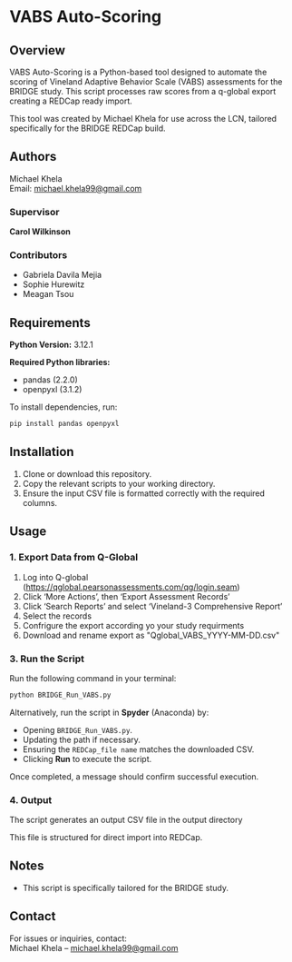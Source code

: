 # VABS Auto-Scoring  

## Overview  

VABS Auto-Scoring is a Python-based tool designed to automate the scoring of Vineland Adaptive Behavior Scale (VABS) assessments for the BRIDGE study. This script processes raw scores from a q-global export creating a REDCap ready import.  

This tool was created by Michael Khela for use across the LCN, tailored specifically for the BRIDGE REDCap build.  

## Authors  

Michael Khela  
Email: michael.khela99@gmail.com  

### Supervisor
**Carol Wilkinson**

### Contributors  
- Gabriela Davila Mejia
- Sophie Hurewitz  
- Meagan Tsou

## Requirements  

**Python Version:** 3.12.1  

**Required Python libraries:**  
- pandas (2.2.0)  
- openpyxl (3.1.2)  

To install dependencies, run:  

```sh
pip install pandas openpyxl
```

## Installation  

1. Clone or download this repository.  
2. Copy the relevant scripts to your working directory.  
3. Ensure the input CSV file is formatted correctly with the required columns.  

## Usage  

### 1. Export Data from Q-Global 
1. Log into Q-global (https://qglobal.pearsonassessments.com/qg/login.seam)
2. Click ‘More Actions’, then ‘Export Assessment Records’
3. Click ‘Search Reports’ and select ‘Vineland-3 Comprehensive Report’  
4. Select the records
5. Confrigure the export according yo your study requirments
6. Download and rename export as "Qglobal_VABS_YYYY-MM-DD.csv"

### 3. Run the Script  
Run the following command in your terminal:  

```sh
python BRIDGE_Run_VABS.py
```

Alternatively, run the script in **Spyder** (Anaconda) by:  
- Opening `BRIDGE_Run_VABS.py`.  
- Updating the path if necessary.  
- Ensuring the `REDCap_file name` matches the downloaded CSV.  
- Clicking **Run** to execute the script.  

Once completed, a message should confirm successful execution.  

### 4. Output  
The script generates an output CSV file in the output directory 

This file is structured for direct import into REDCap.  

## Notes  

- This script is specifically tailored for the BRIDGE study.   

## Contact  

For issues or inquiries, contact:  
Michael Khela – michael.khela99@gmail.com  
